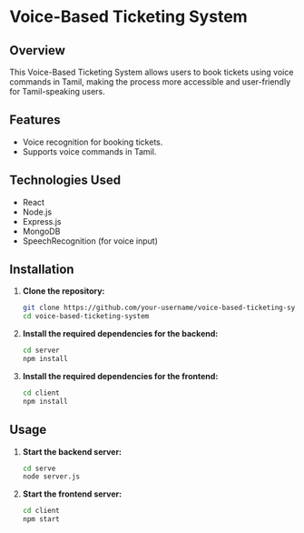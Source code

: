 # Voice-Based Ticketing System

## Overview
This Voice-Based Ticketing System allows users to book tickets using voice commands in Tamil, making the process more accessible and user-friendly for Tamil-speaking users.

## Features
- Voice recognition for booking tickets.
- Supports voice commands in Tamil.

## Technologies Used
- React
- Node.js
- Express.js
- MongoDB
- SpeechRecognition (for voice input)

## Installation

1. **Clone the repository:**
   ```sh
   git clone https://github.com/your-username/voice-based-ticketing-system.git
   cd voice-based-ticketing-system
   ```


2. **Install the required dependencies for the backend:**
   ```sh
   cd server
   npm install
   ```

3. **Install the required dependencies for the frontend:**
   ```sh
   cd client
   npm install
   ```

## Usage

1. **Start the backend server:**
   ```sh
   cd serve
   node server.js
   ```

2. **Start the frontend server:**
   ```sh
   cd client
   npm start
   ```



